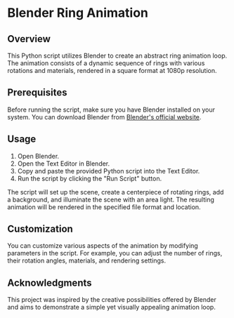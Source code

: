 # Blender Ring Animation

## Overview

This Python script utilizes Blender to create an abstract ring animation loop. The animation consists of a dynamic sequence of rings with various rotations and materials, rendered in a square format at 1080p resolution.

## Prerequisites

Before running the script, make sure you have Blender installed on your system. You can download Blender from [Blender's official website](https://www.blender.org/download/).

## Usage

1. Open Blender.
2. Open the Text Editor in Blender.
3. Copy and paste the provided Python script into the Text Editor.
4. Run the script by clicking the "Run Script" button.

The script will set up the scene, create a centerpiece of rotating rings, add a background, and illuminate the scene with an area light. The resulting animation will be rendered in the specified file format and location.

## Customization

You can customize various aspects of the animation by modifying parameters in the script. For example, you can adjust the number of rings, their rotation angles, materials, and rendering settings.

## Acknowledgments

This project was inspired by the creative possibilities offered by Blender and aims to demonstrate a simple yet visually appealing animation loop.

